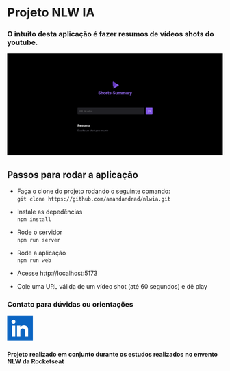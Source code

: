 # Projeto NLW IA

### O intuito desta aplicação é fazer resumos de vídeos shots do youtube.

<img src="./.github/screenchot.png" alt="Imagem da aplicação">

## Passos para rodar a aplicação

- Faça o clone do projeto rodando o seguinte comando:
  <br> `git clone https://github.com/amandandrad/nlwia.git`

- Instale as depedências
  <br> `npm install`

- Rode o servidor
  <br>`npm run server`

- Rode a aplicação
  <br> `npm run web`

- Acesse http://localhost:5173

- Cole uma URL válida de um vídeo shot (até 60 segundos) e dê play


### Contato para dúvidas ou orientações
<a href="https://www.linkedin.com/in/amanda-andrade2023/">
  <img src="./.github/logolinke.png" alt="Logo Linkendin" alingn="center" heigth="50" width="60">
</a>

#### Projeto realizado em conjunto durante os estudos realizados no envento NLW da Rocketseat
